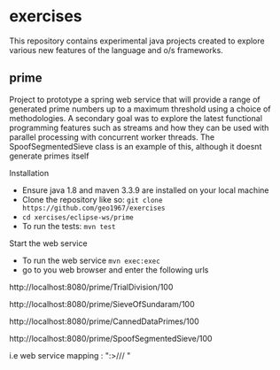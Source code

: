 # exercises

This repository contains experimental java projects created to explore various new features of the language and o/s frameworks.


## prime
Project to  prototype a  spring web service that will provide a range of generated prime numbers up to a maximum threshold using a choice of methodologies. A secondary goal was to explore the latest functional programming features such as streams and how they can be used with parallel processing with concurrent worker threads. The SpoofSegmentedSieve class is  an example of this, although it doesnt generate primes itself

Installation
-  Ensure java 1.8 and maven  3.3.9  are installed on your local machine
- Clone the repository like so:   `git clone https://github.com/geo1967/exercises`
- `cd xercises/eclipse-ws/prime`
- To run the tests: `mvn test`
 


Start the web service 
- To run the web service `mvn exec:exec`
- go to you web browser and enter the following urls

http://localhost:8080/prime/TrialDivision/100

http://localhost:8080/prime/SieveOfSundaram/100

http://localhost:8080/prime/CannedDataPrimes/100

 http://localhost:8080/prime/SpoofSegmentedSieve/100 

i.e web service mapping : "<host>:><port>/<method>/<algo-param>/<max-prime-limit> "






    
